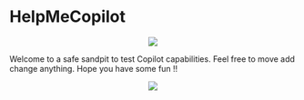 # HelpMeCopilot
<p align="center">
    <img src="https://github.com/nolecram/HelpMeCopilot/blob/main/1.png" />
</p>


Welcome to a safe sandpit to test Copilot capabilities. Feel free to move add change anything. Hope you have some fun !!

<p align="center">
    <img src="https://github.com/nolecram/HelpMeCopilot/blob/main/2.png" />
</p>
